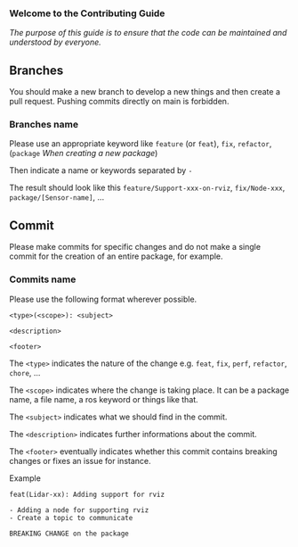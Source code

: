 ### Welcome to the Contributing Guide

*The purpose of this guide is to ensure that the code can be maintained and understood by everyone.*

## Branches

You should make a new branch to develop a new things and then create a pull request. Pushing commits directly on main is forbidden.

### Branches name

Please use an appropriate keyword like `feature` (or `feat`), `fix`, `refactor`, (`package` *When creating a new package*)

Then indicate a name or keywords separated by `-`

The result should look like this
`feature/Support-xxx-on-rviz`, `fix/Node-xxx`, `package/[Sensor-name]`, ...

## Commit

Please make commits for specific changes and do not make a single commit for the creation of an entire package, for example.

### Commits name

Please use the following format wherever possible.
```
<type>(<scope>): <subject>

<description>

<footer>
```

The `<type>` indicates the nature of the change e.g. `feat`, `fix`, `perf`, `refactor`, `chore`, ...

The `<scope>` indicates where the change is taking place. It can be a package name, a file name, a ros keyword or things like that.

The `<subject>` indicates what we should find in the commit.

The `<description>` indicates further informations about the commit.

The `<footer>` eventually indicates whether this commit contains breaking changes or fixes an issue for instance.

Example
```
feat(Lidar-xx): Adding support for rviz

- Adding a node for supporting rviz
- Create a topic to communicate

BREAKING CHANGE on the package
```